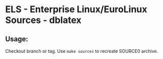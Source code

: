 # ELS - Enterprise Linux/EuroLinux Sources - dblatex
 
## Usage:
  Checkout branch or tag. Use `make sources` to recreate  SOURCE0 archive.
